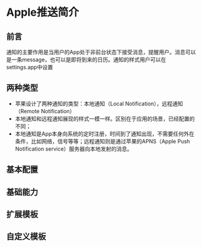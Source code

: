 # Apple推送简介
## 前言

通知的主要作用是当用户的App处于非前台状态下接受消息，提醒用户。消息可以是一条message，也可以是即将到来的日历。通知的样式用户可以在settings.app中设置

## 两种类型

* 苹果设计了两种通知的类型：本地通知（Local Notification），远程通知（Remote Notification）
* 本地通知和远程通知展现的样式一模一样。区别在于应用的场景，已经配置的不同；
* 本地通知是App本身向系统的定时注册，时间到了通知出现，不需要任何外在条件，比如网络，信号等等；远程通知则是通过苹果的APNS（Apple Push Notification service）服务器向本地发射的消息。


## 基本配置


## 基础能力
## 扩展模板
## 自定义模板